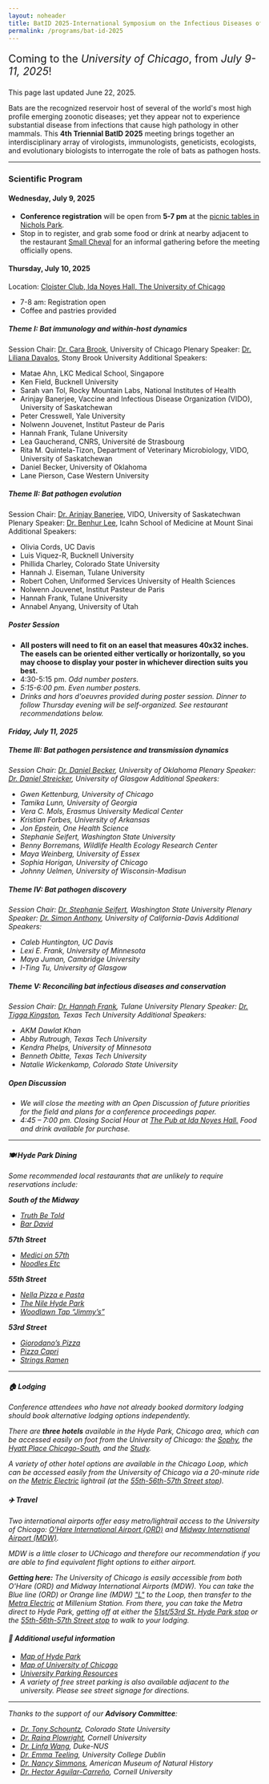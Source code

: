 ```yaml
---
layout: noheader
title: BatID 2025-International Symposium on the Infectious Diseases of Bats
permalink: /programs/bat-id-2025
---
```

<!--
#### Coming to the **University of Chicago, July 9-11, 2025**!
-->
<div class="bs-callout bs-callout-info">
<p style="font-size: 1.5em;">Coming to the <em>University of Chicago</em>, from <em>July 9-11, 2025</em>!</p>
<p>This page last updated June 22, 2025.</p>
</div>

Bats are the recognized reservoir host of several of the world's most high profile emerging zoonotic diseases; yet they appear not to experience substantial disease from infections that cause high pathology in other mammals. This **4th Triennial BatID 2025** meeting brings together an interdisciplinary array of virologists, immunologists, geneticists, ecologists, and evolutionary biologists to interrogate the role of bats as pathogen hosts.

---

### Scientific Program

#### Wednesday, July 9, 2025

- **Conference registration** will be open from **5-7 pm** at the [picnic tables in Nichols Park](https://www.google.com/maps/place/1307+E+53rd+St,+Chicago,+IL+60615/@41.799341,-87.5972069,17z/data=!3m1!4b1!4m6!3m5!1s0x880e296bee15aceb:0x51a737579e5622b3!8m2!3d41.799337!4d-87.594632!16s%2Fg%2F11rg62wy11?entry=tts&g_ep=EgoyMDI1MDYxNy4wIPu8ASoASAFQAw%3D%3D&skid=7168e7bd-e286-4ec5-bbaf-c860106ffab6).
- Stop in to register, and grab some food or drink at nearby adjacent to the restaurant [Small Cheval](https://smallcheval.com/locations/hyde-park) for an informal gathering before the meeting officially opens.

#### Thursday, July 10, 2025

Location: [ Cloister Club, Ida Noyes Hall, The University of Chicago ](https://maps.app.goo.gl/mG31rWwLbS1QTfwZ7)

- 7-8 am: Registration open 
- Coffee and pastries provided 

##### Theme I: Bat immunology and within-host dynamics

Session Chair: [Dr. Cara Brook](https://brooklab.org), University of Chicago
Plenary Speaker: [Dr. Liliana Davalos](https://lmdavalos.github.io), Stony Brook University
Additional Speakers:

- Matae Ahn, LKC Medical School, Singapore 
- Ken Field, Bucknell University 
- Sarah van Tol, Rocky Mountain Labs, National Institutes of Health 
- Arinjay Banerjee, Vaccine and Infectious Disease Organization (VIDO), University of Saskatchewan 
- Peter Cresswell, Yale University 
- Nolwenn Jouvenet, Institut Pasteur de Paris
- Hannah Frank, Tulane University 
- Lea Gaucherand, CNRS, Université de Strasbourg 
- Rita M. Quintela-Tizon, Department of Veterinary Microbiology, VIDO, University of Saskatchewan
- Daniel Becker, University of Oklahoma 
- Lane Pierson, Case Western University 

##### Theme II: Bat pathogen evolution

Session Chair:  [Dr. Arinjay Banerjee](https://banerjeelab.ca), VIDO, University of Saskatechwan
Plenary Speaker: [Dr. Benhur Lee](https://leelabvirus.host/about), Icahn School of Medicine at Mount Sinai
Additional Speakers:

- Olivia Cords, UC Davis 
- Luis Viquez-R, Bucknell University 
- Phillida Charley, Colorado State University 
- Hannah J. Eiseman, Tulane University 
- Robert Cohen, Uniformed Services University of Health Sciences 
- Nolwenn Jouvenet, Institut Pasteur de Paris
- Hannah Frank, Tulane University 
- Annabel Anyang, University of Utah 

##### Poster Session

- **All posters will need to fit on an easel that measures 40x32 inches. The easels can be oriented either vertically or horizontally, so you may choose to display your poster in whichever direction suits you best.**
- 4:30-5:15 pm. <em> Odd number posters.
- 5:15-6:00 pm. <em> Even number posters.
- Drinks and hors d'oeuvres provided during poster session. Dinner to follow Thursday evening will be self-organized. See restaurant recommendations below. 

#### Friday, July 11, 2025

##### Theme III: Bat pathogen persistence and transmission dynamics

Session Chair: [Dr. Daniel Becker](http://beckerlab.weebly.com), University of Oklahoma
Plenary Speaker: [Dr. Daniel Streicker](https://streickerlab.com), University of Glasgow 
Additional Speakers:

- Gwen Kettenburg, University of Chicago 
- Tamika Lunn, University of Georgia 
- Vera C. Mols, Erasmus University Medical Center 
- Kristian Forbes, University of Arkansas 
- Jon Epstein, One Health Science 
- Stephanie Seifert, Washington State University
- Benny Borremans, Wildlife Health Ecology Research Center 
- Maya Weinberg, University of Essex  
- Sophia Horigan, University of Chicago  
- Johnny Uelmen, University of Wisconsin-Madisun  


##### Theme IV: Bat pathogen discovery

Session Chair: [Dr. Stephanie Seifert](https://labs.wsu.edu/mezap/), Washington State University 
Plenary Speaker: [Dr. Simon Anthony](https://anthonylab.vetmed.ucdavis.edu), University of California-Davis 
Additional Speakers:

- Caleb Huntington, UC Davis 
- Lexi E. Frank, University of Minnesota 
- Maya Juman, Cambridge University  
- I-Ting Tu, University of Glasgow 

##### Theme V: Reconciling bat infectious diseases and conservation

Session Chair: [Dr. Hannah Frank](https://www.hkfrank.com), Tulane University 
Plenary Speaker: [Dr. Tigga Kingston](https://kingstonlab.org/people/tigga-kingston/), Texas Tech University
Additional Speakers:

- AKM Dawlat Khan 
- Abby Rutrough, Texas Tech University 
- Kendra Phelps, University of Minnesota 
- Benneth Obitte, Texas Tech University 
- Natalie Wickenkamp, Colorado State University 

##### Open Discussion

- We will close the meeting with an Open Discussion of future priorities for the field and plans for a conference proceedings paper. 
- 4:45 – 7:00 pm. Closing Social Hour at [The Pub at Ida Noyes Hall.](https://uofcpub.com) <em> Food and drink available for purchase. </em> 

---

#### 🍽 Hyde Park Dining
Some recommended local restaurants that are unlikely to require reservations include:

**South of the Midway**

- [Truth Be Told](https://www.truthbetoldtavern.com) 
- [Bar David](https://bardavid.uchicago.edu) 

**57th Street**

- [Medici on 57th](https://www.truthbetoldtavern.com) 
- [Noodles Etc](https://bardavid.uchicago.edu) 

**55th Street**

- [Nella Pizza e Pasta](https://nellachicago.com) 
- [The Nile Hyde Park](https://www.nilehydepark.com) 
- [Woodlawn Tap “Jimmy’s”](https://chibarproject.com/reviews/woodlawntap/) 

**53rd Street**

- [Giorodano’s Pizza](https://giordanos.com/locations/hyde-park/) 
- [Pizza Capri](https://www.pizzacapri.com/hyde-park/) 
- [Strings Ramen](https://www.stringsramen.com) 

---

#### 🏠 Lodging

Conference attendees who have not already booked dormitory lodging should book alternative lodging options independently.

There are **three hotels** available in the Hyde Park, Chicago area, which can be accessed easily on foot from the University of Chicago: the [Sophy](https://sophyhotel.com/), the [Hyatt Place Chicago-South](https://www.hyatt.com/hyatt-place/en-US/chizu-hyatt-place-chicago-south-university-medical-center), and the [Study](https://www.thestudyatuniversityofchicago.com).

A variety of other hotel options are available in the Chicago Loop, which can be accessed easily from the University of Chicago via a 20-minute ride on the [Metric Electric](https://ridertools.metrarail.com) lightrail (at the [55th-56th-57th Street stop](https://metra.com/train-lines/stations/55th-56th-57th-street)).

#### ✈️ Travel

Two international airports offer easy metro/lightrail access to the University of Chicago: [O'Hare International Airport (ORD)](https://www.flychicago.com/ohare/home/pages/default.aspx) and [Midway International Airport (MDW)](https://www.flychicago.com/midway/home/pages/default.aspx).

MDW is a little closer to UChicago and therefore our recommendation if you are able to find equivalent flight options to either airport.

**Getting here:** The University of Chicago is easily accessible from both O'Hare (ORD) and Midway International Airports (MDW). You can take the Blue line (ORD) or Orange line (MDW) ["L"](https://www.transitchicago.com/assets/1/6/ctamap_Lsystem.png) to the Loop, then transfer to the [ Metra Electric](https://metra.com/train-lines/me) at Millenium Station. From there, you can take the Metra direct to Hyde Park, getting off at either the [51st/53rd St. Hyde Park stop](https://metra.com/train-lines/stations/51st53rd-st-hyde-park) or the [55th-56th-57th Street stop](https://metra.com/train-lines/stations/55th-56th-57th-street) to walk to your lodging.

#### 📝 Additional useful information
 
- [Map of Hyde Park](https://www.google.com/maps/place/Hyde+Park,+Chicago,+IL/data=!4m2!3m1!1s0x880e2912ce6f7027:0xc0cfb5545d4a37b2?sa=X&ved=1t:242&ictx=111) 
- [ Map of University of Chicago ](https://bpb-us-w2.wpmucdn.com/voices.uchicago.edu/dist/7/4088/files/2025/01/UC_11x17-Print-Directory-Map_2024.pdf) 
- [ University Parking Resources](https://safety-security.uchicago.edu/transportation/driving-parking/visitor-parking) 
- A variety of free street parking is also available adjacent to the university. Please see street signage for directions.

---

Thanks to the support of our **Advisory Committee**:

- [Dr. Tony Schountz](https://labs.vetmedbiosci.colostate.edu/schountz/), Colorado State University
- [Dr. Raina Plowright](https://plowrightlab.org), Cornell University
- [Dr. Linfa Wang](https://frick.eeb.ucsc.edu), Duke-NUS
- [Dr. Emma Teeling](https://people.ucd.ie/emma.teeling), University College Dublin
- [Dr. Nancy Simmons](https://www.amnh.org/research/staff-directory/nancy-b-simmons), American Museum of Natural History
- [Dr. Hector Aguilar-Carreño](https://sites.google.com/view/aguilarlab/home), Cornell University

<!--

<p style="font-size: 1.5em;">**[Scholarship requests](https://airtable.com/appdHarZm5kC7Fkqf/pag1tw65yNV2QcS2a/form)** for registration fee waivers and travel support are due by February 28!</p> 


<div class="bs-callout bs-callout-info">
<p style="font-size: 1.5em;">**[Conference registration](https://ti.to/batid-2025/conference-registration)** is now open through April 15!</p> 
<p style="font-size: 1.5em;">**[Dormitory lodging](https://ti.to/batid-2025/dormitory-lodging)** is available to reserve through April 15!</p>

<p>This page last updated March 17, 2025.</p>
</div>



### Logistics

##### 📝 Abstracts


**February 1, 2025**: Abstract submissions open for talks and posters.
**March 15, 2025**: Abstract submissions close
**Abstract** submissions are now closed. 
**Abstract submissions ** are now closed, and applicants have been notified of their status. 
<em> We will post the symposium schedule in June 2025.</em> 

##### 💸 Scholarships
**Applications for registration fee waivers** and **travel scholarships** are now closed, and applicants have been notified of their status. 
<em>We are working with scholarship applicants to arrange conference attendence.</em> 

<!--

##### 💸 Scholarships
Registration fee waivers and travel scholarships will be made available! 
Preference will be given to early career researchers (students, postdocs, junior faculty) from underserved populations (low- and middle- income countries and/or underrepresented minority backgrounds), though all are welcome to apply. 

**February 1, 2025**: Scholarship applications open.
**February 28, 2025**: Scholarship applications close.
##### 🎟️ Registration
Registration for **BatID 2025** is now closed. 


**February 24, 2025**: Registration is open for BatID 2025! 

Register for a **conference ticket [here](https://ti.to/batid-2025/conference-registration) by April 15, 2025**.
<em>Registration fees are as follows:</em>


- Faculty/Industry/Government Scientists/Media: $300
- Postdocs: $200
- Students (graduate and undergraduate): $150



<div class="bs-callout bs-callout-info">
<p>Stay tuned for more updates in the days ahead!</p>
</div>

-->
